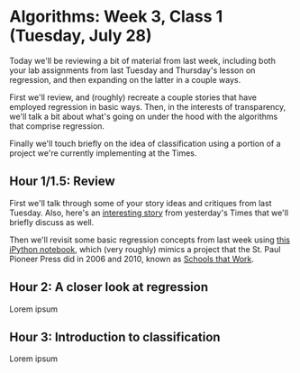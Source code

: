 # Algorithms: Week 3, Class 1 (Tuesday, July 28)

Today we'll be reviewing a bit of material from last week, including both your lab assignments from last Tuesday and Thursday's lesson on regression, and then expanding on the latter in a couple ways.

First we'll review, and (roughly) recreate a couple stories that have employed regression in basic ways. Then, in the interests of transparency, we'll talk a bit about what's going on under the hood with the algorithms that comprise regression.

Finally we'll touch briefly on the idea of classification using a portion of a project we're currently implementing at the Times.

## Hour 1/1.5: Review

First we'll talk through some of your story ideas and critiques from last Tuesday. Also, here's an [interesting story](http://bits.blogs.nytimes.com/2015/07/26/using-algorithms-to-determine-character/) from yesterday's Times that we'll briefly discuss as well.

Then we'll revisit some basic regression concepts from last week using [this iPython notebook](), which (very roughly) mimics a project that the St. Paul Pioneer Press did in 2006 and 2010, known as [Schools that Work](http://www.twincities.com/ci_15487174).

## Hour 2: A closer look at regression

Lorem ipsum

## Hour 3: Introduction to classification

Lorem ipsum